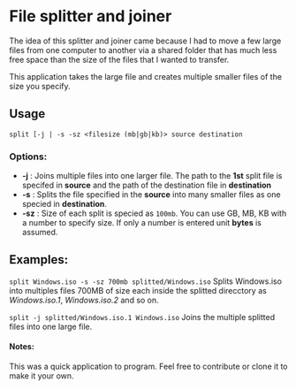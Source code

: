 # File splitter and joiner

The idea of this splitter and joiner came because I had to move a few large
files from one computer to another via a shared folder that has much less free
space than the size of the files that I wanted to transfer.

This application takes the large file and creates multiple smaller files of the
size you specify.

## Usage
`
split [-j | -s -sz <filesize (mb|gb|kb)> source destination
`

### Options:

* **-j** : Joins multiple files into one larger file. The path to the **1st** split 
file is specifed in __source__ and the path of the destination file in 
__destination__
* **-s** : Splits the file specified in the __source__ into many smaller files
 as one specied in __destination__.
* **-sz** : Size of each split is specied as `100mb`. You can use GB, MB, KB with a 
number to specify size. If only a number is entered unit **bytes** is assumed.

## Examples:
`
split Windows.iso -s -sz 700mb splitted/Windows.iso
`
Splits Windows.iso into multiples files 700MB of size each inside the splitted
direcctory as _Windows.iso.1_, _Windows.iso.2_ and so on.

`
split -j splitted/Windows.iso.1 Windows.iso
`
Joins the multiple splitted files into one large file.

#### Notes:

This was a quick application to program. Feel free to contribute or clone it to
make it your own. 

